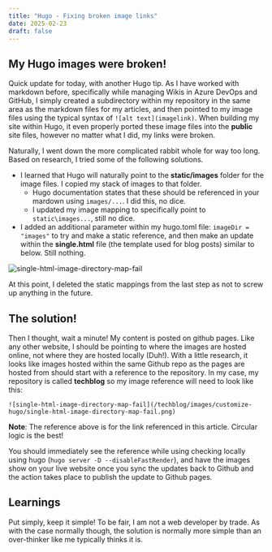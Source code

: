 ```yaml
---
title: "Hugo - Fixing broken image links"
date: 2025-02-23
draft: false
---
```


## My Hugo images were broken!

Quick update for today, with another Hugo tip. As I have worked with markdown before, specifically while managing Wikis in Azure DevOps and GitHub, I simply created a subdirectory within my repository in the same area as the markdown files for my articles, and then pointed to my image files using the typical syntax of ```![alt text](imagelink)```. When building my site within Hugo, it even properly ported these image files into the **public** site files, however no matter what I did, my links were broken.

Naturally, I went down the more complicated rabbit whole for way too long. Based on research, I tried some of the following solutions.

- I learned that Hugo will naturally point to the **static/images** folder for the image files. I copied my stack of images to that folder.
  - Hugo documentation states that these should be referenced in your mardown using ```images/...```. I did this, no dice.
  - I updated my image mapping to specifically point to ```static\images...```, still no dice.
- I added an additional parameter within my hugo.toml file: ```imageDir = "images"``` to try and make a static reference, and then make an update within the **single.html** file (the template used for blog posts) similar to below. Still nothing.

![single-html-image-directory-map-fail](/techblog/images/customize-hugo/single-html-image-directory-map-fail.png)

At this point, I deleted the static mappings from the last step as not to screw up anything in the future. 

## The solution!

Then I thought, wait a minute! My content is posted on github pages. Like any other website, I should be pointing to where the images are hosted online, not where they are hosted locally (Duh!). With a little research, it looks like images hosted within the same Github repo as the pages are hosted from should start with a reference to the repository. In my case, my repository is called **techblog** so my image reference will need to look like this:

```![single-html-image-directory-map-fail](/techblog/images/customize-hugo/single-html-image-directory-map-fail.png)```

**Note**: The reference above is for the link referenced in this article. Circular logic is the best!

You should immediately see the reference while using checking locally using hugo (```hugo server -D --disableFastRender```), and have the images show on your live website once you sync the updates back to Github and the action takes place to publish the update to Github pages.

## Learnings

Put simply, keep it simple! To be fair, I am not a web developer by trade. As with the case normally though, the solution is normally more simple than an over-thinker like me typically thinks it is.